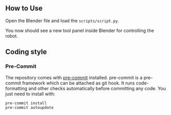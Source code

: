 ## How to Use

Open the Blender file and load the `scripts/script.py`.

You now should see a new tool panel inside Blender for controlling the robot.

## Coding style

### Pre-Commit
The repository comes with [pre-commit](https://pre-commit.com/) installed.
pre-commit is a pre-commit framework which can be attached as git hook. It
runs code-formatting and other checks automatically before committing any code.
You just need to install with:

```bash
pre-commit install
pre-commit autoupdate
```
